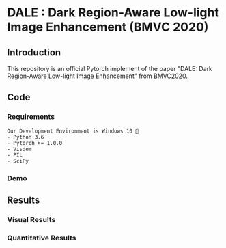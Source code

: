 # DALE : Dark Region-Aware Low-light Image Enhancement (BMVC 2020)

## Introduction
This repository is an official Pytorch implement of the paper "DALE: Dark Region-Aware Low-light Image Enhancement" from [BMVC2020](https://bmvc2020.github.io/). 

## Code

### Requirements
```
Our Development Environment is Windows 10 🧐
- Python 3.6
- Pytorch >= 1.0.0
- Visdom
- PIL
- SciPy
```

### Demo

## Results

### Visual Results

### Quantitative Results
